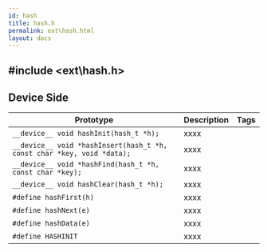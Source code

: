 ```yaml
---
id: hash
title: hash.h
permalink: ext\hash.html
layout: docs
---
```


## #include <ext\hash.h>

## Device Side
Prototype | Description | Tags
--- | --- | :---:
```__device__ void hashInit(hash_t *h);``` | xxxx
```__device__ void *hashInsert(hash_t *h, const char *key, void *data);``` | xxxx
```__device__ void *hashFind(hash_t *h, const char *key);``` | xxxx
```__device__ void hashClear(hash_t *h);``` | xxxx
```#define hashFirst(h)``` | xxxx
```#define hashNext(e)``` | xxxx
```#define hashData(e)``` | xxxx
```#define HASHINIT``` | xxxx
